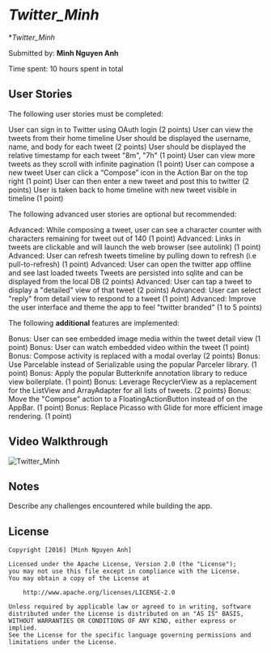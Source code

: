 # *Twitter_Minh*

**Twitter_Minh* 

Submitted by: **Minh Nguyen Anh**

Time spent: 10 hours spent in total

## User Stories

The following user stories must be completed:

User can sign in to Twitter using OAuth login (2 points)
User can view the tweets from their home timeline
User should be displayed the username, name, and body for each tweet (2 points)
User should be displayed the relative timestamp for each tweet "8m", "7h" (1 point)
User can view more tweets as they scroll with infinite pagination (1 point)
User can compose a new tweet
User can click a “Compose” icon in the Action Bar on the top right (1 point)
User can then enter a new tweet and post this to twitter (2 points)
User is taken back to home timeline with new tweet visible in timeline (1 point)

The following advanced user stories are optional but recommended:

Advanced: While composing a tweet, user can see a character counter with characters remaining for tweet out of 140 (1 point)
Advanced: Links in tweets are clickable and will launch the web browser (see autolink) (1 point)
Advanced: User can refresh tweets timeline by pulling down to refresh (i.e pull-to-refresh) (1 point)
Advanced: User can open the twitter app offline and see last loaded tweets
Tweets are persisted into sqlite and can be displayed from the local DB (2 points)
Advanced: User can tap a tweet to display a "detailed" view of that tweet (2 points)
Advanced: User can select "reply" from detail view to respond to a tweet (1 point)
Advanced: Improve the user interface and theme the app to feel "twitter branded" (1 to 5 points)

The following **additional** features are implemented:

Bonus: User can see embedded image media within the tweet detail view (1 point)
Bonus: User can watch embedded video within the tweet (1 point)
Bonus: Compose activity is replaced with a modal overlay (2 points)
Bonus: Use Parcelable instead of Serializable using the popular Parceler library. (1 point)
Bonus: Apply the popular Butterknife annotation library to reduce view boilerplate. (1 point)
Bonus: Leverage RecyclerView as a replacement for the ListView and ArrayAdapter for all lists of tweets. (2 points)
Bonus: Move the "Compose" action to a FloatingActionButton instead of on the AppBar. (1 point)
Bonus: Replace Picasso with Glide for more efficient image rendering. (1 point)

## Video Walkthrough 

<img src='http://i.imgur.com/pAjYFwD.gif' title='Twitter_Minh' width='' alt='Twitter_Minh' />

## Notes

Describe any challenges encountered while building the app.

## License

    Copyright [2016] [Minh Nguyen Anh]

    Licensed under the Apache License, Version 2.0 (the "License");
    you may not use this file except in compliance with the License.
    You may obtain a copy of the License at

        http://www.apache.org/licenses/LICENSE-2.0

    Unless required by applicable law or agreed to in writing, software
    distributed under the License is distributed on an "AS IS" BASIS,
    WITHOUT WARRANTIES OR CONDITIONS OF ANY KIND, either express or implied.
    See the License for the specific language governing permissions and
    limitations under the License.
